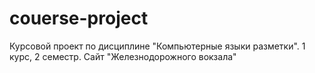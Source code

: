 # couerse-project
Курсовой проект по дисциплине "Компьютерные языки разметки". 1 курс, 2 семестр. Сайт "Железнодорожного вокзала"